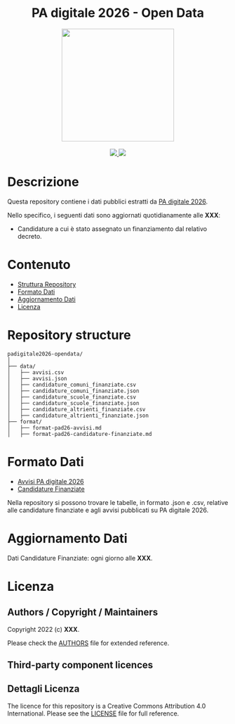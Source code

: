 <h1 align="center">PA digitale 2026 - Open Data</h1>

<div align="center">
<img width="256" height="256" src="img/site-logo.png">
</div>

<br />
<div align="center">
    <!-- CoC -->
    <a href="CODE_OF_CONDUCT.md">
      <img src="https://img.shields.io/badge/Contributor%20Covenant-v2.0%20adopted-ff69b4.svg" />
    </a>
    <!-- last commit -->
    <a href="https://github.com/teamdigitale/padigitale2026-opendata/commits/main">
      <img src="https://img.shields.io/github/last-commit/teamdigitale/padigitale2026-opendata" />
    </a>

</div>

# Descrizione

Questa repository contiene i dati pubblici estratti da [PA digitale 2026](https://padigitale2026.gov.it/).

Nello specifico, i seguenti dati sono aggiornati quotidianamente alle **XXX**: 
- Candidature a cui è stato assegnato un finanziamento dal relativo decreto. 

# Contenuto

- [Struttura Repository](#struttura-repository)
- [Formato Dati](#formato-dati)
- [Aggiornamento Dati](#aggiornamento-dati)
- [Licenza](#licenza)


# Repository structure
```
padigitale2026-opendata/
│
├── data/
│   ├── avvisi.csv
│   ├── avvisi.json
│   ├── candidature_comuni_finanziate.csv
│   ├── candidature_comuni_finanziate.json
│   ├── candidature_scuole_finanziate.csv
│   ├── candidature_scuole_finanziate.json
│   ├── candidature_altrienti_finanziate.csv
│   ├── candidature_altrienti_finanziate.json
├── format/
│   ├── format-pad26-avvisi.md
│   ├── format-pad26-candidature-finanziate.md
```

# Formato Dati
- [Avvisi PA digitale 2026](https://github.com/teamdigitale/padigitale2026-opendata/blob/master/format/format-pad26-avvisi.md)
- [Candidature Finanziate](https://github.com/teamdigitale/padigitale2026-opendata/blob/master/format/format-pad26-candidature-finanziate.md)


Nella repository si possono trovare le tabelle, in formato .json e .csv, relative alle candidature finanziate e agli avvisi pubblicati su PA digitale 2026. 


# Aggiornamento Dati
Dati Candidature Finanziate: ogni giorno alle **XXX**.

# Licenza

## Authors / Copyright / Maintainers

Copyright 2022 (c) **XXX**.

Please check the [AUTHORS](AUTHORS) file for extended reference.

## Third-party component licences

## Dettagli Licenza

The licence for this repository is a Creative Commons Attribution 4.0 International. Please see the [LICENSE](LICENSE) file for full reference.